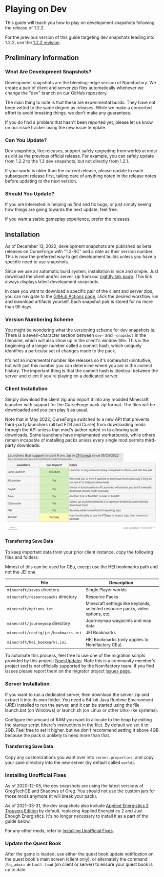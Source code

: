 # Playing on Dev

This guide will teach you how to play on development snapshots following the release of 1.2.2.

For the previous version of this guide targeting dev snapshots leading into 1.2.2, use the [1.2.2 revision](https://github.com/Nomifactory/Guides/blob/1.2.2/guides/InstallingUnofficialFixes.md).

## Preliminary Information

### What Are Development Snapshots?

Development snapshots are the bleeding-edge version of Nomifactory. We create a pair of client and server zip files automatically whenever we change the "dev" branch on our GitHub repository.

The main thing to note is that these are experimental builds. They have not been vetted to the same degree as releases. While we make a concerted effort to avoid breaking things, we don't make any guarantees.

If you do find a problem that hasn't been reported yet, please let us know on our issue tracker using the new issue template.

### Can You Update?

Dev snapshots, like releases, support safely upgrading from worlds at most as old as the previous official release. For example, you can safely update from 1.2.2 to the 1.3 dev snapshots, but not directly from 1.2.1.

If your world is older than the current release, please update to each subsequent release first, taking care of anything noted in the release notes before updating to the next version.

### Should You Update?

If you are interested in helping us find and fix bugs, or just simply seeing how things are going towards the next update, feel free.

If you want a stable gameplay experience, prefer the releases.

## Installation

As of December 13, 2022, development snapshots are published as beta releases on CurseForge with "1.3-RC" and a date as their version number. This is now the preferred way to get development builds unless you have a specific need to use snapshots.

Since we use an automatic build system, installation is nice and simple. Just download the client and/or server zip from our [nightly.link page](https://nightly.link/Nomifactory/Nomifactory/workflows/nightly/dev). This link always displays latest development snapshots.

In case you want to download a specific pair of the client and server zips, you can navigate to the [GitHub Actions page](https://github.com/Nomifactory/Nomifactory/actions/workflows/nightly.yml), click the desired workflow run and download artifacts yourself. Each snapshot pair is stored for no more than 90 days.

### Version Numbering Scheme

You might be wondering what the versioning scheme for dev snapshots is. There is a seven-character section between `dev-` and `-snapshot` in the filename, which will also show up in the client's window title. This is the beginning of a longer number called a commit hash, which uniquely identifies a particular set of changes made to the pack.

It's not an incremental number like releases so it's somewhat unintuitive, but with just this number you can determine where you are in the commit history. The important thing is that the commit hash is identical between the server and client if you're playing on a dedicated server.

### Client Installation

Simply download the client zip and import it into any modded Minecraft launcher with support for the CurseForge pack zip format. The files will be downloaded and you can play it as usual.

Note that in May 2022, CurseForge switched to a new API that prevents third-party launchers (all but FTB and Curse) from downloading mods through the API unless that mod's author opted-in to allowing said downloads. Some launchers have implemented workarounds, while others remain incapable of installing packs unless every single mod permits third-party downloads:

![launchers](files/Nomifactory_Infographics_-_Launcher_Import_Zip5.jpg)


#### Transferring Save Data

To keep important data from your prior client instance, copy the following files and folders:

Mmost of this can be used for CEu, except use the HEI bookmarks path and not the JEI one.

File | Description
-----|------------
`minecraft/saves` directory | Single Player worlds
`minecraft/resourcepacks` directory | Resource Packs
`minecraft/options.txt` | Minecraft settings like keybinds, selected resource packs, video options, etc.
`minecraft/journeymap` directory | Journeymap waypoints and map data
`minecraft/config/jei/bookmarks.ini` | JEI Bookmarks
`minecraft/hei_bookmarks.ini` | HEI Bookmarks (only applies to Nomifactory CEu)

To automate this process, feel free to use one of the migration scripts provided by this project: [NomiUpdater](https://github.com/Nomi-CEu/NomiUpdater). Note this is a community member's project and is not officially supported by the Nomifactory team. If you find issues please report them on the migrator project [issues page](https://github.com/Nomi-CEu/NomiUpdater/issues).

### Server Installation

If you want to run a dedicated server, then download the server zip and extract it into its own folder. You need a 64-bit Java Runtime Environment (JRE) installed to run the server, and it can be started using the file launch.bat (on Windows) or launch.sh (on Linux or other Unix-like systems).

Configure the amount of RAM you want to allocate to the heap by editing the startup script (there's instructions in the file). By default we set it to 2GB. Feel free to set it higher, but we don't recommend setting it above 4GB because the pack is unlikely to need more than that.

#### Transferring Save Data

Copy any customizations you want over into `server.properties`, and copy your save directory into the new server (by default called `world`).

### Installing Unofficial Fixes

As of 2020-12-05, the dev snapshots are using the latest versions of GregTechCE and Shadows of Greg. You should not use the custom jars for those mods anymore (it will break your pack).

As of 2021-03-31, the dev snapshots also include [Applied Energistics 2 Trousers Edition](https://github.com/PrototypeTrousers/Applied-Energistics-2) by default, replacing Applied Energistics 2 and Just Enough Energistics. It's no longer necessary to install it as a part of the guide below.

For any other mods, refer to [Installing Unofficial Fixes](InstallingUnofficialFixes.md).

### Update the Quest Book

After the game is loaded, use either the quest book update notification on the quest book's main screen (client only), or alternately the command `/bq_admin default load` (on client or server) to ensure your quest book is up to date.
